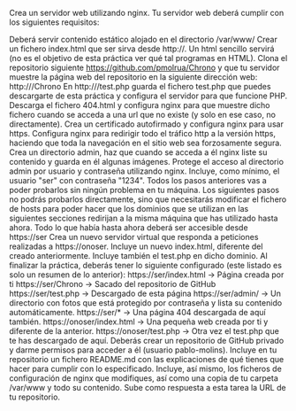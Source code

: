 Crea un servidor web utilizando nginx. Tu servidor web deberá cumplir con los siguientes requisitos:

Deberá servir contenido estático alojado en el directorio /var/www/
Crear un fichero index.html que ser sirva desde http://<IP de tu servidor>. Un html sencillo servirá (no es el objetivo de esta práctica ver qué tal programas en HTML).
Clona el repositorio siguiente https://github.com/pmolrua/Chrono y que tu servidor muestre la página web del repositorio en la siguiente dirección web: http://<IP de tu servidor>/Chrono
En http://<IP de tu servidor>/test.php guarda el fichero test.php que puedes descargarte de esta práctica y configura el servidor para que funcione PHP.
Descarga el fichero 404.html y configura nginx para que muestre dicho fichero cuando se acceda a una url que no existe (y solo en ese caso, no directamente).
Crea un certificado autofirmado y configura nginx para usar https.
Configura nginx para redirigir todo el tráfico http a la versión https, haciendo que toda la navegación en el sitio web sea forzosamente segura.
Crea un directorio admin, haz que cuando se acceda a él nginx liste su contenido y guarda en él algunas imágenes.
Protege el acceso al directorio admin por usuario y contraseña utilizando nginx. Incluye, como mínimo, el usuario "ser" con contraseña "1234".
Todos los pasos anteriores vas a poder probarlos sin ningún problema en tu máquina. Los siguientes pasos no podrás probarlos directamente, sino que necesitarás modificar el fichero de hosts para poder hacer que los dominios que se utilizan en las siguientes secciones redirijan a la misma máquina que has utilizado hasta ahora.
Todo lo que había hasta ahora deberá ser accesible desde https://ser
Crea un nuevo servidor virtual que responda a peticiones realizadas a https://onoser. Incluye un nuevo index.html, diferente del creado anteriormente. Incluye también el test.php en dicho dominio.
Al finalizar la práctica, deberás tener lo siguiente configurado (este listado es solo un resumen de lo anterior):
https://ser/index.html -> Página creada por ti
https://ser/Chrono -> Sacado del repositorio de GitHub
https://ser/test.php -> Descargado de esta página
https://ser/admin/ -> Un directorio con fotos que está protegido por contraseña y lista su contenido automáticamente.
https://ser/* -> Una página 404 descargada de aquí también.
https://onoser/index.html -> Una pequeña web creada por ti y diferente de la anterior.
https://onoser/test.php -> Otra vez el test.php que te has descargado de aquí.
Deberás crear un repositorio de GitHub privado y darme permisos para acceder a él (usuario pablo-molins). Incluye en tu repositorio un fichero README.md con las explicaciones de qué tienes que hacer para cumplir con lo especificado. Incluye, así mismo, los ficheros de configuración de nginx que modifiques, así como una copia de tu carpeta /var/www y todo su contenido. Sube como respuesta a esta tarea la URL de tu repositorio.

